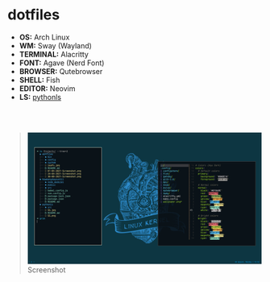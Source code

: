 # dotfiles

-   **OS:** Arch Linux
-   **WM:** Sway (Wayland)
-   **TERMINAL:** Alacritty
-   **FONT:** Agave (Nerd Font)
-   **BROWSER:** Qutebrowser
-   **SHELL:** Fish
-   **EDITOR:** Neovim
-   **LS:** [pythonls](https://github.com/BerkinAKKAYA/pythonls)

<br />
<br />

> ![Screenshot](https://raw.githubusercontent.com/BerkinAKKAYA/dotfiles/master/screenshots/30-08-2021-Screenshot.png)
> Screenshot
